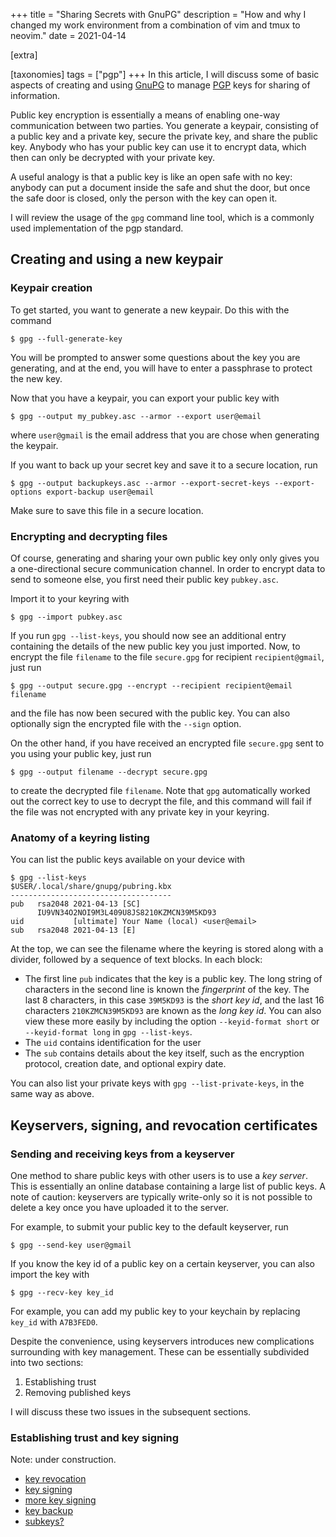 +++
title = "Sharing Secrets with GnuPG"
description = "How and why I changed my work environment from a combination of vim and tmux to neovim."
date = 2021-04-14

[extra]

[taxonomies]
tags = ["pgp"]
+++
In this article, I will discuss some of basic aspects of creating and using [GnuPG](https://gnupg.org/) to manage [PGP](https://www.openpgp.org/) keys for sharing of information.

Public key encryption is essentially a means of enabling one-way communication between two parties.
You generate a keypair, consisting of a public key and a private key, secure the private key, and share the public key.
Anybody who has your public key can use it to encrypt data, which then can only be decrypted with your private key.

A useful analogy is that a public key is like an open safe with no key: anybody can put a document inside the safe and shut the door, but once the safe door is closed, only the person with the key can open it.

I will review the usage of the `gpg` command line tool, which is a commonly used implementation of the pgp standard.
## Creating and using a new keypair

### Keypair creation
To get started, you want to generate a new keypair.
Do this with the command
```
$ gpg --full-generate-key
```
You will be prompted to answer some questions about the key you are generating, and at the end, you will have to enter a passphrase to protect the new key.

Now that you have a keypair, you can export your public key with
```
$ gpg --output my_pubkey.asc --armor --export user@email
```
where `user@gmail` is the email address that you are chose when generating the keypair.

If you want to back up your secret key and save it to a secure location, run
```
$ gpg --output backupkeys.asc --armor --export-secret-keys --export-options export-backup user@email
```
Make sure to save this file in a secure location.

### Encrypting and decrypting files

Of course, generating and sharing your own public key only only gives you a one-directional secure communication channel.
In order to encrypt data to send to someone else, you first need their public key `pubkey.asc`.

Import it to your keyring with
```
$ gpg --import pubkey.asc
```
If you run `gpg --list-keys`, you should now see an additional entry containing the details of the new public key you just imported.
Now, to encrypt the file `filename` to the file `secure.gpg` for recipient `recipient@gmail`, just run
```
$ gpg --output secure.gpg --encrypt --recipient recipient@email filename
```
and the file has now been secured with the public key.
You can also optionally sign the encrypted file with the `--sign` option.

On the other hand, if you have received an encrypted file `secure.gpg` sent to you using your public key, just run
```
$ gpg --output filename --decrypt secure.gpg
```
to create the decrypted file `filename`.
Note that `gpg` automatically worked out the correct key to use to decrypt the file, and this command will fail if the file was not encrypted with any private key in your keyring.

### Anatomy of a keyring listing
You can list the public keys available on your device with
```
$ gpg --list-keys
$USER/.local/share/gnupg/pubring.kbx
------------------------------------
pub   rsa2048 2021-04-13 [SC]
      IU9VN34O2NOI9M3L409U8JS8210KZMCN39M5KD93
uid           [ultimate] Your Name (local) <user@email>
sub   rsa2048 2021-04-13 [E]
```
At the top, we can see the filename where the keyring is stored along with a divider, followed by a sequence of text blocks.
In each block:

- The first line `pub` indicates that the key is a public key.
The long string of characters in the second line is known the _fingerprint_ of the key.
The last 8 characters, in this case `39M5KD93` is the _short key id_, and the last 16 characters `210KZMCN39M5KD93` are known as the _long key id_.
You can also view these more easily by including the option `--keyid-format short` or `--keyid-format long` in `gpg --list-keys`.
- The `uid` contains identification for the user
- The `sub` contains details about the key itself, such as the encryption protocol, creation date, and optional expiry date.

You can also list your private keys with `gpg --list-private-keys`, in the same way as above.

## Keyservers, signing, and revocation certificates
### Sending and receiving keys from a keyserver
One method to share public keys with other users is to use a _key server_.
This is essentially an online database containing a large list of public keys.
A note of caution: keyservers are typically write-only so it is not possible to delete a key once you have uploaded it to the server.

For example, to submit your public key to the default keyserver, run
```
$ gpg --send-key user@gmail
```
If you know the key id of a public key on a certain keyserver, you can also import the key with
```
$ gpg --recv-key key_id
```
For example, you can add my public key to your keychain by replacing `key_id` with `A7B3FED0`.

Despite the convenience, using keyservers introduces new complications surrounding with key management.
These can be essentially subdivided into two sections:

1. Establishing trust
2. Removing published keys

I will discuss these two issues in the subsequent sections.

### Establishing trust and key signing
Note: under construction.
- [key revocation](http://www.spywarewarrior.com/uiuc/ss/revoke/pgp-revoke.htm)
- [key signing](https://gist.github.com/F21/b0e8c62c49dfab267ff1d0c6af39ab84)
- [more key signing](https://www.digitalocean.com/community/tutorials/how-to-use-gpg-to-encrypt-and-sign-messages)
- [key backup](https://www.saminiir.com/paper-storage-and-recovery-of-gpg-keys/)
- [subkeys?](https://www.saminiir.com/establish-cryptographic-identity-using-gnupg/#creating-the-master-key)


<!-- "In general, it's not advisable to post personal public keys to key servers. There is no method of removing a key once it's posted and there is no method of ensuring that the key on the server was placed there by the supposed owner of the key." -->

